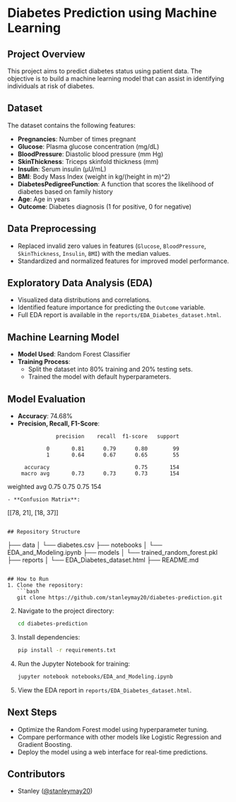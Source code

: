 # Diabetes Prediction using Machine Learning

## Project Overview
This project aims to predict diabetes status using patient data. The objective is to build a machine learning model that can assist in identifying individuals at risk of diabetes.

## Dataset
The dataset contains the following features:
- **Pregnancies**: Number of times pregnant
- **Glucose**: Plasma glucose concentration (mg/dL)
- **BloodPressure**: Diastolic blood pressure (mm Hg)
- **SkinThickness**: Triceps skinfold thickness (mm)
- **Insulin**: Serum insulin (μU/mL)
- **BMI**: Body Mass Index (weight in kg/(height in m)^2)
- **DiabetesPedigreeFunction**: A function that scores the likelihood of diabetes based on family history
- **Age**: Age in years
- **Outcome**: Diabetes diagnosis (1 for positive, 0 for negative)

## Data Preprocessing
- Replaced invalid zero values in features (`Glucose`, `BloodPressure`, `SkinThickness`, `Insulin`, `BMI`) with the median values.
- Standardized and normalized features for improved model performance.

## Exploratory Data Analysis (EDA)
- Visualized data distributions and correlations.
- Identified feature importance for predicting the `Outcome` variable.
- Full EDA report is available in the `reports/EDA_Diabetes_dataset.html`.

## Machine Learning Model
- **Model Used**: Random Forest Classifier
- **Training Process**:
  - Split the dataset into 80% training and 20% testing sets.
  - Trained the model with default hyperparameters.

## Model Evaluation
- **Accuracy**: 74.68%
- **Precision, Recall, F1-Score**:
  ```
              precision    recall  f1-score   support

           0       0.81      0.79      0.80        99
           1       0.64      0.67      0.65        55

    accuracy                           0.75       154
   macro avg       0.73      0.73      0.73       154
weighted avg       0.75      0.75      0.75       154
  ```
- **Confusion Matrix**:
  ```
  [[78, 21],
   [18, 37]]
  ```

## Repository Structure
```
├── data
│   └── diabetes.csv
├── notebooks
│   └── EDA_and_Modeling.ipynb
├── models
│   └── trained_random_forest.pkl
├── reports
│   └── EDA_Diabetes_dataset.html
├── README.md
```

## How to Run
1. Clone the repository:
   ```bash
   git clone https://github.com/stanleymay20/diabetes-prediction.git
   ```
2. Navigate to the project directory:
   ```bash
   cd diabetes-prediction
   ```
3. Install dependencies:
   ```bash
   pip install -r requirements.txt
   ```
4. Run the Jupyter Notebook for training:
   ```bash
   jupyter notebook notebooks/EDA_and_Modeling.ipynb
   ```
5. View the EDA report in `reports/EDA_Diabetes_dataset.html`.

## Next Steps
- Optimize the Random Forest model using hyperparameter tuning.
- Compare performance with other models like Logistic Regression and Gradient Boosting.
- Deploy the model using a web interface for real-time predictions.

## Contributors
- Stanley ([@stanleymay20](https://github.com/stanleymay20))
